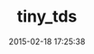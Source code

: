---
layout: post
title:  "tiny_tds"
repo:   "rails-sqlserver/tiny_tds"
date:   2015-02-18 17:25:38
gemurl: http://github.com/rails-sqlserver/tiny_tds
---